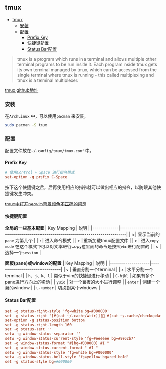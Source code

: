## tmux

<!--ts-->
   * [tmux](#tmux)
      * [安装](#安装)
      * [配置](#配置)
         * [Prefix Key](#prefix-key)
         * [快捷键配置](#快捷键配置)
         * [Status Bar配置](#status-bar配置)
<!--te-->

> tmux is a program which runs in a terminal and allows multiple other terminal programs to be run inside it. Each program inside tmux gets its own terminal managed by tmux, which can be accessed from the single terminal where tmux is running - this called multiplexing and tmux is a terminal multiplexer.

[tmux github地址](https://github.com/tmux/tmux)

### 安装

在`ArchLinux` 中，可以使用`pacman` 来安装。
```bash
sudo pacman -S tmux
```

### 配置
配置文件放在`~/.config/tmux/tmux.conf` 中。


#### Prefix Key
```conf
# 使用Control + Space 进行指令模式
set-option -g prefix C-Space
```
按下这个快捷键之后，后再使用相应的指令就可以做出相应的指令，以防跟其他快捷键发生冲突。

[tmux中打开neovim背景颜色不正确的问题](https://stackoverflow.com/questions/41783367/tmux-tmux-true-color-is-not-working-properly/41786092#41786092)

#### 快捷键配置

**全局的一些基本配置** 
| Key Mapping | 说明                                                                           |
|-------------|---------------------------------------------------------------------------------|
| `n`         | 显示当前的`pane` 为第几个                                                      |
| `:`         | 进入命令模式                                                                   |
| `r`         | 重新加载tmux配置文件                                                           |
| `c`         | 进入`copy mode` 在这个模式下可以对文本进行copy这里面的命令是按照vim进行配置的 |
| `s`         | 选择一个`session`                                                              |


**面板(pane)或window的配置**
| Key Mapping        | 说明                           |
|--------------------|--------------------------------|
| `v`                | 垂直分割一个terminal           |
| `x`                | 水平分割一个terminal           |
| `h`、`j`、`k`、`l` | 类似于vim的快捷键进行移动      |
| `C-hjkl`           | 如果有多个pane进行方向上的移动 |
| `yuio`             | 对一个面板的大小进行调整       |
| `enter`            | 创建一个新的window             |
| `C-Number`         | 切换到某个windows              |

#### Status Bar配置

```conf
set -g status-right-style 'fg=white bg=#000000'
set -g status-right "[#(cat ~/.cache/wttr)][ #(cat ~/.cache/checkupdates-cron.num)][ #(cat ~/.cache/uptime)][ #(free | grep Mem | awk '{printf \"%.0f%%\", $3/$2 * 100}')][󱩎 #(brightnessctl | awk -F'[()]' 'NR==2 {print $2}')][  #(pactl get-sink-volume 0 | awk -F' ' '{printf $5}')][ #(cat /sys/class/power_supply/BAT?/capacity)%][%b-%d %a %H:%M][#S]"
set-option -g status-position bottom
set -g status-right-length 160
set -g status-left ''
setw -g window-status-separator ''
setw -g window-status-current-style 'fg=#eeeeee bg=#9962b7'
set -g window-status-format "#[bg=#000000] #I "
set -g window-status-current-format " #I "
setw -g window-status-style 'fg=white bg=#000000'
setw -g window-status-bell-style 'fg=yellow bg=red bold'
set -g status-style bg=#000000
```


